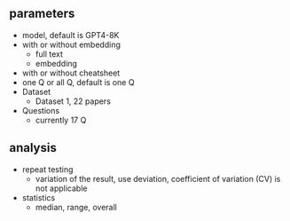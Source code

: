 ## parameters

- model, default is GPT4-8K
- with or without embedding
    - full text
    - embedding
- with or without cheatsheet
- one Q or all Q, default is one Q
- Dataset
    - Dataset 1, 22 papers
- Questions
    - currently 17 Q


## analysis

- repeat testing
    - variation of the result, use deviation, coefficient of variation (CV) is not applicable
- statistics
    - median, range, overall
